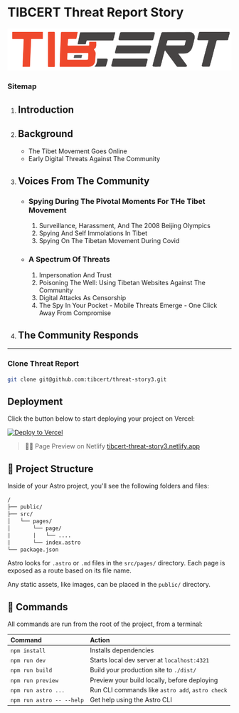 # TIBCERT Threat Report Story
![](public/tibcert-logo.svg)


### Sitemap

1. ## Introduction
2. ## Background
    - The Tibet Movement Goes Online
    - Early Digital Threats Against The Community
3. ## Voices From The Community
    - ### Spying During The Pivotal Moments For THe Tibet Movement
        1. Surveillance, Harassment, And The 2008 Beijing Olympics
        2. Spying And Self Immolations In Tibet
        3. Spying On The Tibetan Movement During Covid
    - ### A  Spectrum Of Threats
        1. Impersonation And Trust
        2. Poisoning The Well: Using Tibetan Websites Against The Community
        3. Digital Attacks As Censorship
        4. The Spy In Your Pocket
          - Mobile Threats Emerge
          - One Click Away From Compromise
4. ## The Community Responds

---

### Clone Threat Report
```sh
git clone git@github.com:tibcert/threat-story3.git
```

## Deployment
Click the button below to start deploying your project on Vercel:

[![Deploy to Vercel](https://vercel.com/button)](https://vercel.com/import/project?template=https://github.com/tibcert/threat-story3)

> 🧑‍🚀 Page Preview on Netlify [tibcert-threat-story3.netlify.app](https://tibcert-threat-story3.netlify.app/)

## 🚀 Project Structure

Inside of your Astro project, you'll see the following folders and files:

```text
/
├── public/
├── src/
│   └── pages/
│       └── page/
|       |   └── ....    
|       └── index.astro
└── package.json
```




Astro looks for `.astro` or `.md` files in the `src/pages/` directory. Each page is exposed as a route based on its file name.

Any static assets, like images, can be placed in the `public/` directory.

## 🧞 Commands

All commands are run from the root of the project, from a terminal:

| Command                   | Action                                           |
| :------------------------ | :----------------------------------------------- |
| `npm install`             | Installs dependencies                            |
| `npm run dev`             | Starts local dev server at `localhost:4321`      |
| `npm run build`           | Build your production site to `./dist/`          |
| `npm run preview`         | Preview your build locally, before deploying     |
| `npm run astro ...`       | Run CLI commands like `astro add`, `astro check` |
| `npm run astro -- --help` | Get help using the Astro CLI                     |


